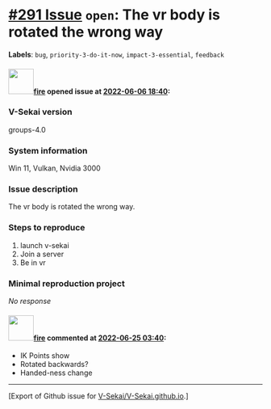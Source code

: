 # [\#291 Issue](https://github.com/V-Sekai/V-Sekai.github.io/issues/291) `open`: The vr body is rotated the wrong way
**Labels**: `bug`, `priority-3-do-it-now`, `impact-3-essential`, `feedback`


#### <img src="https://avatars.githubusercontent.com/u/32321?u=c2e06a3d2b49a467aa907e54aa259516440267cc&v=4" width="50">[fire](https://github.com/fire) opened issue at [2022-06-06 18:40](https://github.com/V-Sekai/V-Sekai.github.io/issues/291):

### V-Sekai version

groups-4.0

### System information

Win 11, Vulkan, Nvidia 3000

### Issue description

The vr body is rotated the wrong way.

### Steps to reproduce

1. launch v-sekai
2. Join a server
3. Be in vr

### Minimal reproduction project

_No response_

#### <img src="https://avatars.githubusercontent.com/u/32321?u=c2e06a3d2b49a467aa907e54aa259516440267cc&v=4" width="50">[fire](https://github.com/fire) commented at [2022-06-25 03:40](https://github.com/V-Sekai/V-Sekai.github.io/issues/291#issuecomment-1166183360):

- IK Points show
- Rotated backwards?
- Handed-ness change


-------------------------------------------------------------------------------



[Export of Github issue for [V-Sekai/V-Sekai.github.io](https://github.com/V-Sekai/V-Sekai.github.io).]
